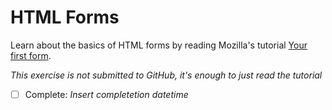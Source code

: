 # HTML Forms

Learn about the basics of HTML forms by reading Mozilla's tutorial [Your first form](https://developer.mozilla.org/en-US/docs/Learn/HTML/Forms/Your_first_HTML_form).

*This exercise is not submitted to GitHub, it's enough to just read the tutorial*

- [ ] Complete: *Insert completetion datetime*

